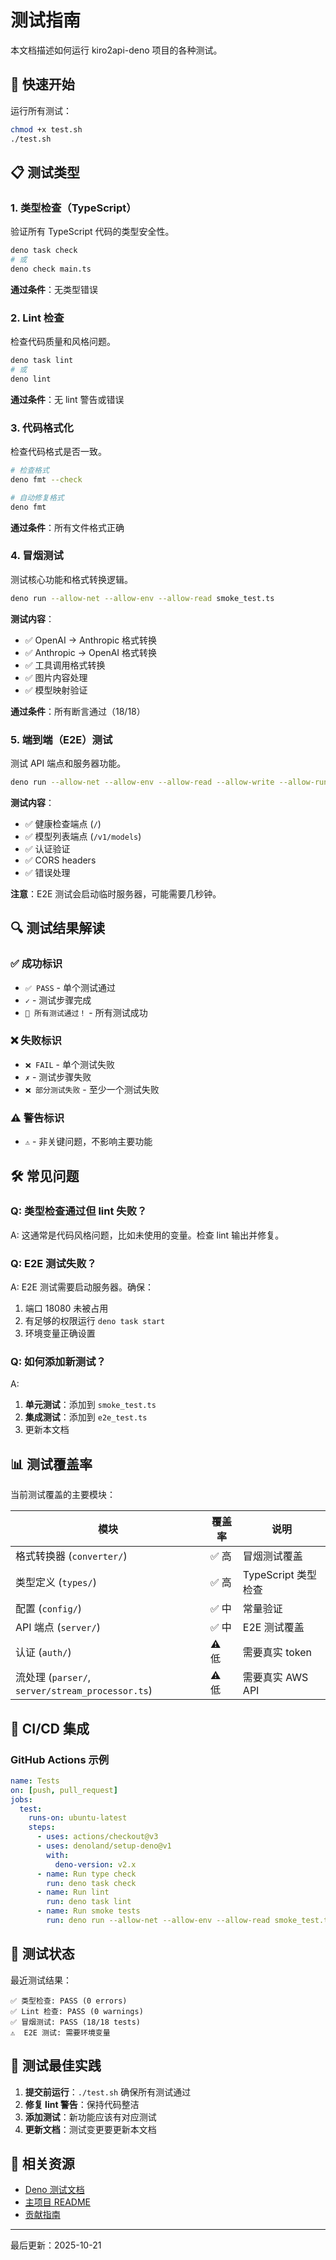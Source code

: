 # 测试指南

本文档描述如何运行 kiro2api-deno 项目的各种测试。

## 🚀 快速开始

运行所有测试：

```bash
chmod +x test.sh
./test.sh
```

## 📋 测试类型

### 1. 类型检查（TypeScript）

验证所有 TypeScript 代码的类型安全性。

```bash
deno task check
# 或
deno check main.ts
```

**通过条件**：无类型错误

### 2. Lint 检查

检查代码质量和风格问题。

```bash
deno task lint
# 或
deno lint
```

**通过条件**：无 lint 警告或错误

### 3. 代码格式化

检查代码格式是否一致。

```bash
# 检查格式
deno fmt --check

# 自动修复格式
deno fmt
```

**通过条件**：所有文件格式正确

### 4. 冒烟测试

测试核心功能和格式转换逻辑。

```bash
deno run --allow-net --allow-env --allow-read smoke_test.ts
```

**测试内容**：
- ✅ OpenAI → Anthropic 格式转换
- ✅ Anthropic → OpenAI 格式转换
- ✅ 工具调用格式转换
- ✅ 图片内容处理
- ✅ 模型映射验证

**通过条件**：所有断言通过（18/18）

### 5. 端到端（E2E）测试

测试 API 端点和服务器功能。

```bash
deno run --allow-net --allow-env --allow-read --allow-write --allow-run --unstable-kv e2e_test.ts
```

**测试内容**：
- ✅ 健康检查端点 (`/`)
- ✅ 模型列表端点 (`/v1/models`)
- ✅ 认证验证
- ✅ CORS headers
- ✅ 错误处理

**注意**：E2E 测试会启动临时服务器，可能需要几秒钟。

## 🔍 测试结果解读

### ✅ 成功标识

- `✅ PASS` - 单个测试通过
- `✓` - 测试步骤完成
- `🎉 所有测试通过！` - 所有测试成功

### ❌ 失败标识

- `❌ FAIL` - 单个测试失败
- `✗` - 测试步骤失败
- `❌ 部分测试失败` - 至少一个测试失败

### ⚠️ 警告标识

- `⚠` - 非关键问题，不影响主要功能

## 🛠️ 常见问题

### Q: 类型检查通过但 lint 失败？

A: 这通常是代码风格问题，比如未使用的变量。检查 lint 输出并修复。

### Q: E2E 测试失败？

A: E2E 测试需要启动服务器。确保：
1. 端口 18080 未被占用
2. 有足够的权限运行 `deno task start`
3. 环境变量正确设置

### Q: 如何添加新测试？

A: 
1. **单元测试**：添加到 `smoke_test.ts`
2. **集成测试**：添加到 `e2e_test.ts`
3. 更新本文档

## 📊 测试覆盖率

当前测试覆盖的主要模块：

| 模块 | 覆盖率 | 说明 |
|------|--------|------|
| 格式转换器 (`converter/`) | ✅ 高 | 冒烟测试覆盖 |
| 类型定义 (`types/`) | ✅ 高 | TypeScript 类型检查 |
| 配置 (`config/`) | ✅ 中 | 常量验证 |
| API 端点 (`server/`) | ✅ 中 | E2E 测试覆盖 |
| 认证 (`auth/`) | ⚠️ 低 | 需要真实 token |
| 流处理 (`parser/`, `server/stream_processor.ts`) | ⚠️ 低 | 需要真实 AWS API |

## 🎯 CI/CD 集成

### GitHub Actions 示例

```yaml
name: Tests
on: [push, pull_request]
jobs:
  test:
    runs-on: ubuntu-latest
    steps:
      - uses: actions/checkout@v3
      - uses: denoland/setup-deno@v1
        with:
          deno-version: v2.x
      - name: Run type check
        run: deno task check
      - name: Run lint
        run: deno task lint
      - name: Run smoke tests
        run: deno run --allow-net --allow-env --allow-read smoke_test.ts
```

## 🚦 测试状态

最近测试结果：

```
✅ 类型检查: PASS (0 errors)
✅ Lint 检查: PASS (0 warnings)
✅ 冒烟测试: PASS (18/18 tests)
⚠️  E2E 测试: 需要环境变量
```

## 📝 测试最佳实践

1. **提交前运行**：`./test.sh` 确保所有测试通过
2. **修复 lint 警告**：保持代码整洁
3. **添加测试**：新功能应该有对应测试
4. **更新文档**：测试变更要更新本文档

## 🔗 相关资源

- [Deno 测试文档](https://deno.land/manual/testing)
- [主项目 README](./README.md)
- [贡献指南](../CONTRIBUTING.md)

---

最后更新：2025-10-21
